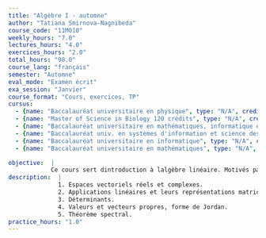 ```yaml
---
title: "Algèbre I - automne"
author: "Tatiana Smirnova-Nagnibeda"
course_code: "11M010"
weekly_hours: "7.0"
lectures_hours: "4.0"
exercices_hours: "2.0"
total_hours: "98.0"
course_lang: "français"
semester: "Automne"
eval_mode: "Examen écrit"
exa_session: "Janvier"
course_format: "Cours, exercices, TP"
cursus:
  - {name: "Baccalauréat universitaire en physique", type: "N/A", credits: "6.0"}
  - {name: "Master of Science in Biology 120 crédits", type: "N/A", credits: "-"}
  - {name: "Baccalauréat universitaire en mathématiques, informatique et sciences numériques", type: "N/A", credits: "5.0"}
  - {name: "Baccalauréat univ. en systèmes d'information et science des services", type: "N/A", credits: "6.0"}
  - {name: "Baccalauréat universitaire en informatique", type: "N/A", credits: "6.0"}
  - {name: "Baccalauréat universitaire en mathématiques", type: "N/A", credits: "8.0"}

objective:  |
            Ce cours sert dintroduction à lalgèbre linéaire. Motivés par le problème de résolution de systèmes déquations linéaires, nous développerons les techniques de calcul matriciel et nous étudierons des premiers exemples de structures algébriques, tels espaces vectoriels et applications linéaires.
description:  |
              1. Espaces vectoriels réels et complexes.
              2. Applications linéaires et leurs représentations matricielles.
              3. Déterminants.
              4. Valeurs et vecteurs propres, forme de Jordan.
              5. Théorème spectral.
practice_hours: "1.0"
---
```

